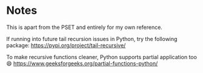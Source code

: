 # Notes

This is apart from the PSET and entirely for my own reference.

If running into future tail recursion issues in Python, try the following package:
https://pypi.org/project/tail-recursive/

To make recursive functions cleaner, Python supports partial application too 😄
https://www.geeksforgeeks.org/partial-functions-python/
